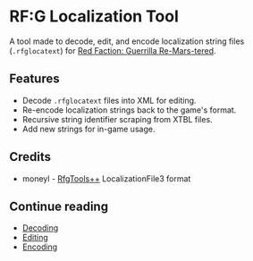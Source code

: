 # RF:G Localization Tool
A tool made to decode, edit, and encode localization string files (`.rfglocatext`) for [Red Faction: Guerrilla Re-Mars-tered](https://www.redfactionwiki.com/wiki/Red_Faction:_Guerrilla).

## Features
- Decode `.rfglocatext` files into XML for editing.
- Re-encode localization strings back to the game's format.
- Recursive string identifier scraping from XTBL files.
- Add new strings for in-game usage.

## Credits
- moneyl - [RfgTools++](https://github.com/rfg-modding/RfgToolsPlusPlus) LocalizationFile3 format

## Continue reading
- [Decoding](decoding.md)
- [Editing](editing.md)
- [Encoding](encoding.md)
